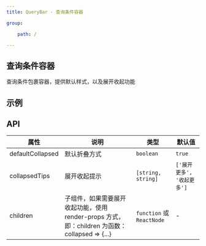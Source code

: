 ```yaml
---
title: QueryBar - 查询条件容器

group:

    path: /

---
```


## 查询条件容器

查询条件包裹容器，提供默认样式，以及展开收起功能

## 示例

<code src="./demo/basic.jsx"></code>
<code src="./demo/collapsed.jsx"></code>

## API

| 属性 | 说明 | 类型 | 默认值 |
| --- | --- | --- | --- |
| defaultCollapsed | 默认折叠方式 | `boolean` | `true` |
| collapsedTips | 展开收起提示 | `[string, string]` | `['展开更多', '收起更多']` |
| children | 子组件，如果需要展开收起功能，使用 render-props 方式，即：children 为函数：collapsed => {...} | `function` 或 `ReactNode` | - |

